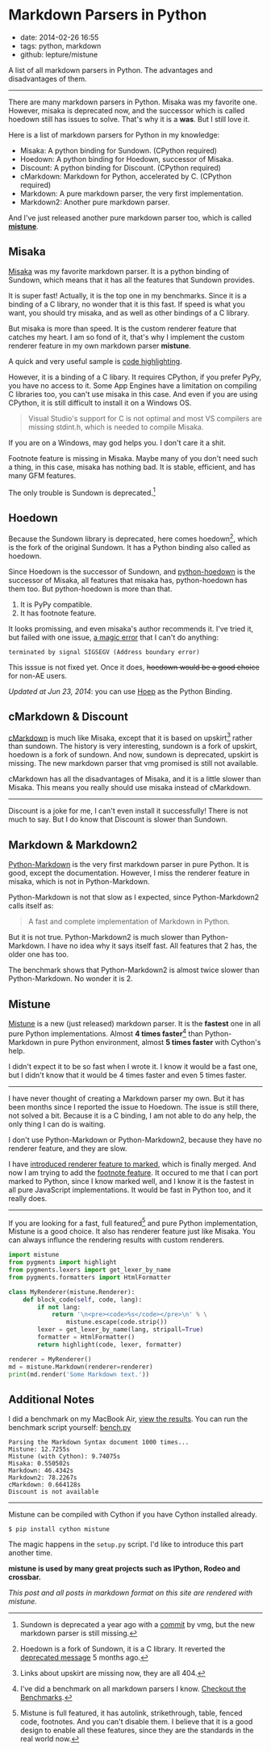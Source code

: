 # Markdown Parsers in Python

- date: 2014-02-26 16:55
- tags: python, markdown
- github: lepture/mistune

A list of all markdown parsers in Python. The advantages and
disadvantages of them.

---

There are many markdown parsers in Python. Misaka was my favorite one.
However, misaka is deprecated now, and the successor which is called
hoedown still has issues to solve. That's why it is a **was**. But I still
love it.

Here is a list of markdown parsers for Python in my knowledge:

* Misaka: A python binding for Sundown. (CPython required)
* Hoedown: A python binding for Hoedown, successor of Misaka.
* Discount: A python binding for Discount. (CPython required)
* cMarkdown: Markdown for Python, accelerated by C. (CPython required)
* Markdown: A pure markdown parser, the very first implementation.
* Markdown2: Another pure markdown parser.

And I've just released another pure markdown parser too, which is called
**[mistune](https://github.com/lepture/mistune)**.

## Misaka

[Misaka](https://github.com/FSX/misaka) was my favorite markdown parser. It
is a python binding of Sundown, which means that it has all the features
that Sundown provides.

It is super fast! Actually, it is the top one in my benchmarks. Since it is
a binding of a C library, no wonder that it is this fast. If speed is what
you want, you should try misaka, and as well as other bindings of a C library.

But misaka is more than speed. It is the custom renderer feature that catches
my heart. I am so fond of it, that's why I implement the custom renderer
feature in my own markdown parser **mistune**.

A quick and very useful sample is [code highlighting](http://misaka.61924.nl/manual/#toc_15).

However, it is a binding of a C libary. It requires CPython, if you prefer
PyPy, you have no access to it. Some App Engines have a limitation on compiling
C libraries too, you can't use misaka in this case. And even if you are
using CPython, it is still difficult to install it on a Windows OS.

> Visual Studio's support for C is not optimal and most VS compilers are
> missing stdint.h, which is needed to compile Misaka.

If you are on a Windows, may god helps you. I don't care it a shit.

Footnote feature is missing in Misaka. Maybe many of you don't need such a
thing, in this case, misaka has nothing bad. It is stable, efficient, and
has many GFM features.

The only trouble is Sundown is deprecated.[^sundown-deprecated]

[^sundown-deprecated]: Sundown is deprecated a year ago with a [commit](https://github.com/vmg/sundown/commit/37728fb2d7137ff7c37d0a474cb827a8d6d846d8) by vmg, but the new markdown parser is still missing.

## Hoedown

Because the Sundown library is deprecated, here comes hoedown[^c-hoedown],
which is the fork of the original Sundown. It has a Python binding also
called as hoedown.

Since Hoedown is the successor of Sundown, and [python-hoedown](https://github.com/hhatto/python-hoedown) is the successor of Misaka, all features
that misaka has, python-hoedown has them too. But python-hoedown is more
than that.

1. It is PyPy compatible.
2. It has footnote feature.

It looks promissing, and even misaka's author recommends it. I've tried it,
but failed with one issue, [a magic error](https://github.com/hhatto/python-hoedown/issues/5) that I can't do anything:

    terminated by signal SIGSEGV (Address boundary error)

This isssue is not fixed yet. Once it does, ~~hoedown would be a good choice~~
for non-AE users.

[^c-hoedown]: Hoedown is a fork of Sundown, it is a C library. It reverted the [deprecated message](https://github.com/hoedown/hoedown/commit/aa43a77283c613662033039eddb477f2e0fd3d63) 5 months ago.

*Updated at Jun 23, 2014*: you can use [Hoep](https://github.com/Anomareh/Hoep) as the Python Binding.

## cMarkdown & Discount

[cMarkdown](https://github.com/paulsmith/cMarkdown) is much like Misaka,
except that it is based on upskirt[^upskirt] rather than sundown. The
history is very interesting, sundown is a fork of upskirt, hoedown is a
fork of sundown. And now, sundown is deprecated, upskirt is missing. The
new markdown parser that vmg promised is still not available.

cMarkdown has all the disadvantages of Misaka, and it is a little slower
than Misaka. This means you really should use misaka instead of cMarkdown.

----

Discount is a joke for me, I can't even install it successfully! There is
not much to say. But I do know that Discount is slower than Sundown.

[^upskirt]: Links about upskirt are missing now, they are all 404.

## Markdown & Markdown2

[Python-Markdown][] is the very first markdown parser in pure Python. It is
good, except the documentation. However, I miss the renderer feature in
misaka, which is not in Python-Markdown.

[Python-Markdown]: https://github.com/waylan/Python-Markdown

Python-Markdown is not that slow as I expected, since Python-Markdown2
calls itself as:

> A fast and complete implementation of Markdown in Python.

But it is not true. Python-Markdown2 is much slower than Python-Markdown.
I have no idea why it says itself fast. All features that 2 has, the older
one has too.

The benchmark shows that Python-Markdown2 is almost twice slower than
Python-Markdown. No wonder it is 2.

## Mistune

[Mistune](https://github.com/lepture/mistune) is a new (just released)
markdown parser. It is the **fastest** one in all pure Python implementations.
Almost **4 times faster**[^bench] than Python-Markdown in pure Python
environment, almost **5 times faster** with Cython's help.

I didn't expect it to be so fast when I wrote it. I know it would be a fast
one, but I didn't know that it would be 4 times faster and even 5 times
faster.

[^bench]: I've did a benchmark on all markdown parsers I know. [Checkout the Benchmarks](https://github.com/lepture/mistune/issues/1).

----

I have never thought of creating a Markdown parser my own. But it has been
months since I reported the issue to Hoedown. The issue is still there,
not solved a bit. Because it is a C binding, I am not able to do any help,
the only thing I can do is waiting.

I don't use Python-Markdown or Python-Markdown2, because they have no renderer
feature, and they are slow.

I have [introduced renderer feature to marked][marked-renderer], which is
finally merged. And now I am trying to add the [footnote feature][#351].
It occured to me that I can port marked to Python, since I know marked well,
and I know it is the fastest in all pure JavaScript implementations. It
would be fast in Python too, and it really does.

----

If you are looking for a fast, full featured[^mistune-features] and pure
Python implementation, Mistune is a good choice. It also has renderer
feature just like Misaka. You can always influnce the rendering results
with custom renderers.

```python
import mistune
from pygments import highlight
from pygments.lexers import get_lexer_by_name
from pygments.formatters import HtmlFormatter

class MyRenderer(mistune.Renderer):
    def block_code(self, code, lang):
        if not lang:
            return '\n<pre><code>%s</code></pre>\n' % \
                mistune.escape(code.strip())
        lexer = get_lexer_by_name(lang, stripall=True)
        formatter = HtmlFormatter()
        return highlight(code, lexer, formatter)

renderer = MyRenderer()
md = mistune.Markdown(renderer=renderer)
print(md.render('Some Markdown text.'))
```

[^mistune-features]:
    Mistune is full featured, it has autolink, strikethrough, table,
    fenced code, footnotes. And you can't disable them. I believe that
    it is a good design to enable all these features, since they are the
    standards in the real world now.

Additional Notes
----------------

I did a benchmark on my MacBook Air, [view the results](https://github.com/lepture/mistune/issues/1).
You can run the benchmark script yourself: [bench.py](https://github.com/lepture/mistune/blob/master/tests/bench.py)

```
Parsing the Markdown Syntax document 1000 times...
Mistune: 12.7255s
Mistune (with Cython): 9.74075s
Misaka: 0.550502s
Markdown: 46.4342s
Markdown2: 78.2267s
cMarkdown: 0.664128s
Discount is not available
```

----

Mistune can be compiled with Cython if you have Cython installed already.

    $ pip install cython mistune

The magic happens in the `setup.py` script. I'd like to introduce this part
another time.

**mistune is used by many great projects such as IPython, Rodeo and crossbar.**

*This post and all posts in markdown format on this site are rendered with
mistune.*

[marked-renderer]: /en/2013/unpleasant-open-source
[#351]: https://github.com/chjj/marked/pull/351
